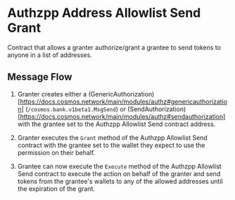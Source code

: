 # Authzpp Address Allowlist Send Grant

Contract that allows a granter authorize/grant a grantee to send tokens to anyone in a list of addresses.

## Message Flow

1. Granter creates either a (GenericAuthorization)[https://docs.cosmos.network/main/modules/authz#genericauthorization] (`/cosmos.bank.v1beta1.MsgSend`) or (SendAuthorization)[https://docs.cosmos.network/main/modules/authz#sendauthorization] with the grantee set to the Authzpp Allowlist Send contract address.

2. Granter executes the `Grant` method of the Authzpp Allowlist Send contract with the grantee set to the wallet they expect to use the permission on their behalf.

3. Grantee can now execute the `Execute` method of the Authzpp Allowlist Send contract to execute the action on behalf of the granter and send tokens from the grantee's wallets to any of the allowed addresses until the expiration of the grant.
